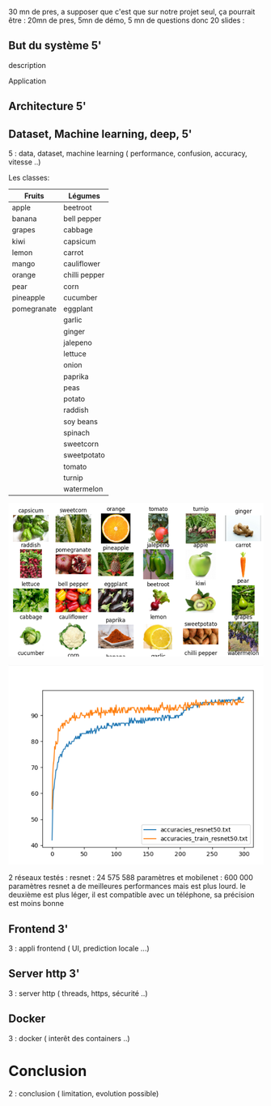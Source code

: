 

30 mn de pres, a supposer que c'est que sur notre projet seul, ça pourrait être :
20mn de pres, 5mn de démo, 5 mn de questions
donc 20 slides : 

## But du système 5'

description

Application

## Architecture 5'


## Dataset, Machine learning, deep, 5'

5 : data, dataset, machine learning ( performance, confusion, accuracy, vitesse ..)

Les classes:

|    Fruits     | Légumes |
| ---           | ---    |
|apple|             beetroot                        |
|banana|            bell pepper       |
|grapes|            cabbage           |
|kiwi|              capsicum          |
|lemon|             carrot            |
|mango|             cauliflower       |
|orange|            chilli pepper     |
|pear|              corn              |
|pineapple|         cucumber          |
|pomegranate|       eggplant          |
||                  garlic            |
||                  ginger            |
||                  jalepeno          |
||                  lettuce           |
||                  onion             |
||                  paprika           |
||                  peas              |
||                  potato            |
||                  raddish           |
||                  soy beans         |
||                  spinach           |
||                  sweetcorn         |
||                  sweetpotato       |
||                  tomato            |
||                  turnip            |
||                  watermelon        |












![alt text](example.png "Exemple d''exemple d'images d'entrainement")


![alt text](accuracy_resnet.png "Accuracy en fonction des époques")



2 réseaux testés : resnet : 24 575 588 paramètres et mobilenet : 600 000 paramètres
resnet a de meilleures performances mais est plus lourd.
le deuxième est plus léger, il est compatible avec un téléphone, sa précision est moins bonne




## Frontend 3'

3 : appli frontend ( UI, prediction locale ...)

## Server http 3'

3 : server http ( threads, https, sécurité ..)

## Docker

3 : docker ( interêt des containers ..)

# Conclusion

2 : conclusion ( limitation, evolution possible)
